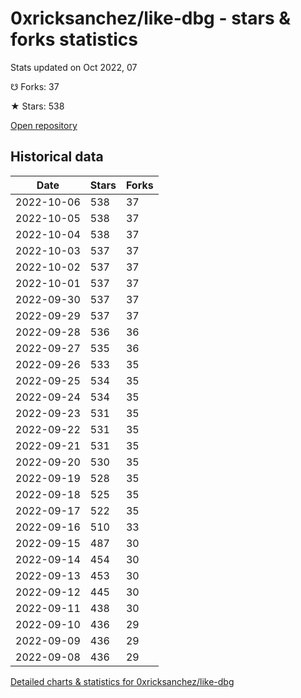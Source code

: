 # 0xricksanchez/like-dbg - stars & forks statistics

Stats updated on Oct 2022, 07

☋ Forks: 37

★ Stars: 538

[Open repository](https://github.com/0xricksanchez/like-dbg)

## Historical data
| Date | Stars | Forks |
|------|-------|-------|
| 2022-10-06 | 538 | 37 | 
| 2022-10-05 | 538 | 37 | 
| 2022-10-04 | 538 | 37 | 
| 2022-10-03 | 537 | 37 | 
| 2022-10-02 | 537 | 37 | 
| 2022-10-01 | 537 | 37 | 
| 2022-09-30 | 537 | 37 | 
| 2022-09-29 | 537 | 37 | 
| 2022-09-28 | 536 | 36 | 
| 2022-09-27 | 535 | 36 | 
| 2022-09-26 | 533 | 35 | 
| 2022-09-25 | 534 | 35 | 
| 2022-09-24 | 534 | 35 | 
| 2022-09-23 | 531 | 35 | 
| 2022-09-22 | 531 | 35 | 
| 2022-09-21 | 531 | 35 | 
| 2022-09-20 | 530 | 35 | 
| 2022-09-19 | 528 | 35 | 
| 2022-09-18 | 525 | 35 | 
| 2022-09-17 | 522 | 35 | 
| 2022-09-16 | 510 | 33 | 
| 2022-09-15 | 487 | 30 | 
| 2022-09-14 | 454 | 30 | 
| 2022-09-13 | 453 | 30 | 
| 2022-09-12 | 445 | 30 | 
| 2022-09-11 | 438 | 30 | 
| 2022-09-10 | 436 | 29 | 
| 2022-09-09 | 436 | 29 | 
| 2022-09-08 | 436 | 29 | 


[Detailed charts & statistics for 0xricksanchez/like-dbg](https://reviewgithub.com/rep/0xricksanchez/like-dbg)
